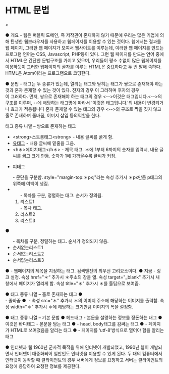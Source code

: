 HTML 문법
========================
\<

● 개요 - 웹은 퍼블릭 도메인, 즉 저작권이 존재하지 않기 때문에 우리는 많은 기업에 의해 탄생한 웹브라우저를 사용하고 웹페이지를 이용할 수 있는 것이다. 웹에서는 결과를 웹 페이지, 그러한 웹 페이지가 모여서 웹사이트를 이루는데, 이러한 웹 페이지를 만드는 프로그램 언어는 CSS, Javascript, PHP등이 있다. 그런 웹 페이지를 만드는 언어 중에서 HTML은 간단한 문법구조를 가지고 있으며, 우리들이 평소 수없이 많은 웹페이지를 이용하듯이 그러한 웹페이지의 골자를 이루는 HTML은 중요하다고 두 번 말해 족하다. 
 HTML은 Atom이라는 프로그램으로 코딩한다. 
 
● 문법 – 태그는 두 종류가 있는데, 열리는 태그와 닫히는 태그가 쌍으로 존재해야 하는 것과 혼자 존재할 수 있는 것이 있다. 전자의 경우 <strong></strong>이 그러하며 후자의 경우 <br>이 그러하다.
 먼저, 쌍으로 존재해야 하는 태그의 경우 <-->이것은 태그입니다.<-->의 구조를 이루며, --에 해당하는 태그명에 따라서 '이것은 태그입니다.'의 내용이 변경되거나 효과가 적용됩니다
 혼자 존재할 수 있는 태그의 경우 <-->의 구조로 짝을 짓지 않고 홀로 존재하며 줄바꿈, 이미지 삽입 등의역할을 한다.

태그 종류 나열 – 쌍으로 존재하는 태그
 * \<strong\>스트롱태그\<strong\> - 내용 글씨를 굵게 함.
 * <u>유태그</u> - 내용 글씨에 밑줄을 그음.
 * <h＊>에이치태그</h＊> - 제목 태그. ＊에 1부터 6까지의 숫자를 입력시, 내용 글씨를 굵고 크게 만듦. 숫자가 1에 가까울수록 글씨가 커짐.
 * <p>피태그</p> - 문단을 구분함. style="margin-top:＊px;"라는 속성 추가시 ＊px만큼 p태그의 위쪽에 여백이 생김.
 * <ol> - 목차를 구분, 정렬하는 태그. 순서가 정의됨.
   <li>리스트1</li> - 목차 태그.
   <li>리스트2</li>
   <li>리스트3</li>
  </ol>
● <ul> - 목차를 구분, 정렬하는 태그. 순서가 정의되지 않음.
   <li>순서없는리스트1</li>
   <li>순서없는리스트2</li>
   <li>순서없는리스트3</li>
  </ul>
● <title>타이틀 태그</title> - 웹페이지의 제목을 지정하는 태그. 검색엔진의 최우선 고려요소이다.
● <a>지금</a> - 링크 설정. 속성 href="＊“ 추가시 ＊주소의 창을 엶. 속성 target="_blank" 추가시 새 창에서 페이지가 열리게 함. 속성 title="＊" 추가시 ＊를 툴팁으로 보여줌. 



● 태그 종류 나열 – 홀로 존재하는 태그
● <br> - 줄바꿈
● <img > - 속성 src="＊" 추가시 ＊의 이미지 주소에 해당하는 이미지를 출력함. 속성 width="＊" 추가시 ＊에 해당하는 크기만큼 이미지의 폭을 설정함.

● 태그 종류 나열 – 기본 문법
● <head>헤드태그</head> - 본문을 설명하는 정보를 정돈하는 태그
● <body>이것은 바디태그</body> - 본문을 담는 태그
● <html></html> - head, body태그를 감싸는 태그
● <!doctype html> - 페이지가 HTML로 쓰여졌음을 알리는 태그
● <meta charset="utf-8"> - 페이지를 ‘utf-8’방식으로 열어야 함을 알리는 태그

● 인터넷과 웹
 1960년 군사적 목적을 위해 인터넷이 개발되었고, 1990년 웹이 개발되면서 인터넷이 대중화되어 일반인도 인터넷을 이용할 수 있게 된다. 
 두 대의 컴퓨터에서 인터넷이 동작할 때 클라이언트의 경우 서버에게 정보를 요청하고 서버는 클라이언트의 요청에 응답하여 요청한 정보를 제공한다.
